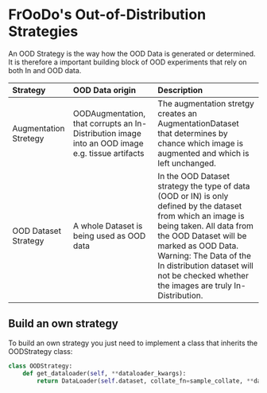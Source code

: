 # FrOoDo's Out-of-Distribution Strategies

An OOD Strategy is the way how the OOD Data is generated or determined. It is therefore a important building block of OOD experiments that rely on both In and OOD data.

Strategy |  OOD Data origin | Description
:-- | :-- | :--
Augmentation Stretegy |  OODAugmentation, that corrupts an In-Distribution image into an OOD image e.g. tissue artifacts | The augmentation stretgy creates an AugmentationDataset that determines by chance which image is augmented and which is left unchanged. 
OOD Dataset Strategy | A whole Dataset is being used as OOD data | In the OOD Dataset strategy the type of data (OOD or IN) is only defined by the dataset from which an image is being taken. All data from the OOD Dataset will be marked as OOD Data. Warning: The Data of the In distribution dataset will not be checked whether the images are truly In-Distribution.

## Build an own strategy

To build an own strategy you just need to implement a class that inherits the  OODStrategy class:

```python
class OODStrategy:
    def get_dataloader(self, **dataloader_kwargs):
        return DataLoader(self.dataset, collate_fn=sample_collate, **dataloader_kwargs)
```



